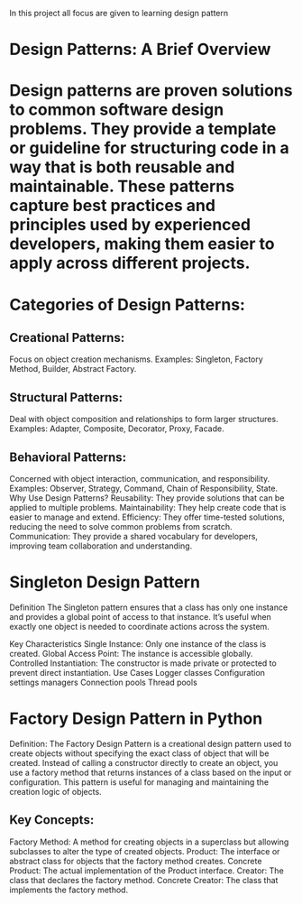In this  project all focus are given to learning design pattern

# Design Patterns: A Brief Overview
# Design patterns are proven solutions to common software design problems. They provide a template or guideline for structuring code in a way that is both reusable and maintainable. These patterns capture best practices and principles used by experienced developers, making them easier to apply across different projects.

# Categories of Design Patterns:
## Creational Patterns:

Focus on object creation mechanisms.
Examples: Singleton, Factory Method, Builder, Abstract Factory.
## Structural Patterns:

Deal with object composition and relationships to form larger structures.
Examples: Adapter, Composite, Decorator, Proxy, Facade.
## Behavioral Patterns:

Concerned with object interaction, communication, and responsibility.
Examples: Observer, Strategy, Command, Chain of Responsibility, State.
Why Use Design Patterns?
Reusability: They provide solutions that can be applied to multiple problems.
Maintainability: They help create code that is easier to manage and extend.
Efficiency: They offer time-tested solutions, reducing the need to solve common problems from scratch.
Communication: They provide a shared vocabulary for developers, improving team collaboration and understanding.





# Singleton Design Pattern
Definition
The Singleton pattern ensures that a class has only one instance and provides a global point of access to that instance. It’s useful when exactly one object is needed to coordinate actions across the system.

Key Characteristics
Single Instance: Only one instance of the class is created.
Global Access Point: The instance is accessible globally.
Controlled Instantiation: The constructor is made private or protected to prevent direct instantiation.
Use Cases
Logger classes
Configuration settings managers
Connection pools
Thread pools

# Factory Design Pattern in Python
Definition:
The Factory Design Pattern is a creational design pattern used to create objects without specifying the exact class of object that will be created. Instead of calling a constructor directly to create an object, you use a factory method that returns instances of a class based on the input or configuration. This pattern is useful for managing and maintaining the creation logic of objects.

## Key Concepts:
Factory Method: A method for creating objects in a superclass but allowing subclasses to alter the type of created objects.
Product: The interface or abstract class for objects that the factory method creates.
Concrete Product: The actual implementation of the Product interface.
Creator: The class that declares the factory method.
Concrete Creator: The class that implements the factory method.